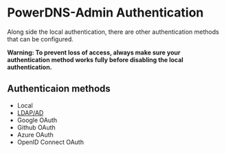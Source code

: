 # PowerDNS-Admin Authentication

Along side the local authentication, there are other authentication methods that can be configured.

**Warning: To prevent loss of access, always make sure your authentication method works fully before disabling the local authentication.**

## Authenticaion methods

- Local
- [LDAP/AD](LDAP-AD.md)
- Google OAuth
- Github OAuth
- Azure OAuth
- OpenID Connect OAuth
